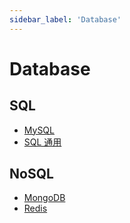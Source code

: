 ```yaml
---
sidebar_label: 'Database'
---
```


# Database

## SQL

- [MySQL](https://apriil15.notion.site/MySQL-1dc8ac021bdf421fbfee16974502b99c)
- [SQL 通用](https://apriil15.notion.site/SQL-1e28bd9d19464d25b26f900e117a125d)

## NoSQL

- [MongoDB](https://apriil15.notion.site/MongoDB-285d638e10404bf6928965ac9cf68801)
- [Redis](https://apriil15.notion.site/Redis-237d03d49e05411995e63ff393c7f67d)
